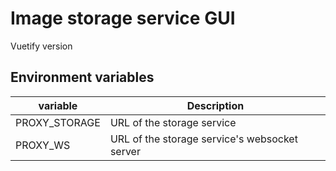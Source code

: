 # Image storage service GUI
Vuetify version

## Environment variables

| variable | Description
| --- | --- |
| PROXY_STORAGE | URL of the storage service |
| PROXY_WS | URL of the storage service's websocket server |
